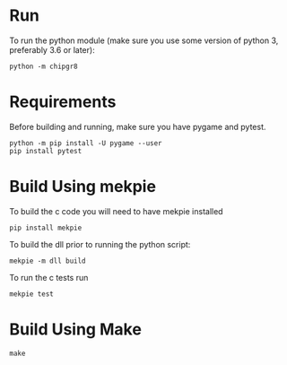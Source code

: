 # Run

To run the python module (make sure you use some version of python 3, preferably 3.6 or later):

```
python -m chipgr8
```

# Requirements

Before building and running, make sure you have pygame and pytest.

```
python -m pip install -U pygame --user
pip install pytest
```

# Build Using mekpie

To build the c code you will need to have mekpie installed

```
pip install mekpie
```

To build the dll prior to running the python script:

```
mekpie -m dll build
```

To run the c tests run

```
mekpie test
```

# Build Using Make

```
make
```